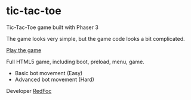 # tic-tac-toe
Tic-Tac-Toe game built with Phaser 3

The game looks very simple, but the game code looks a bit complicated.

<a href="https://htmlpreview.github.io/?https://github.com/redfoc/tic-tac-toe/blob/main/index.html">Play the game</a>

Full HTML5 game, including boot, preload, menu, game.

- Basic bot movement (Easy)
- Advanced bot movement (Hard)

Developer <a href="https://redfoc.com/">RedFoc</a>
